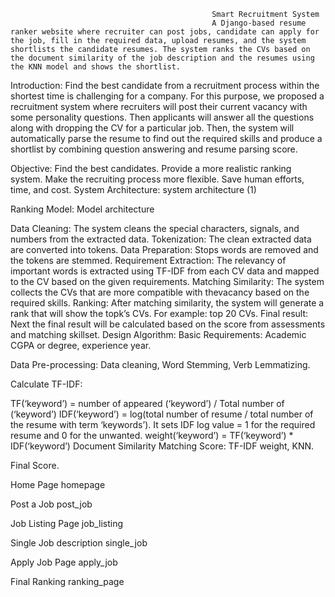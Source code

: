                                                  Smart Recruitment System
                                                 A Django-based resume ranker website where recruiter can post jobs, candidate can apply for the job, fill in the required data, upload resumes, and the system shortlists the candidate resumes. The system ranks the CVs based on the document similarity of the job description and the resumes using the KNN model and shows the shortlist.
Introduction:
Find the best candidate from a recruitment process within the shortest time is challenging for a company. For this purpose, we proposed a recruitment system where recruiters will post their current vacancy with some personality questions. Then applicants will answer all the questions along with dropping the CV for a particular job. Then, the system will automatically parse the resume to find out the required skills and produce a shortlist by combining question answering and resume parsing score.

Objective:
Find the best candidates.
Provide a more realistic ranking system.
Make the recruiting process more flexible.
Save human efforts, time, and cost.
System Architecture:
system architecture (1)

Ranking Model:
Model architecture

Data Cleaning: The system cleans the special characters, signals, and numbers from the extracted data.
Tokenization: The clean extracted data are converted into tokens.
Data Preparation: Stops words are removed and the tokens are stemmed.
Requirement Extraction: The relevancy of important words is extracted using TF-IDF from each CV data and mapped to the CV based on the given requirements.
Matching Similarity: The system collects the CVs that are more compatible with thevacancy based on the required skills.
Ranking: After matching similarity, the system will generate a rank that will show the topk’s CVs. For example: top 20 CVs.
Final result: Next the final result will be calculated based on the score from assessments and matching skillset.
Design Algorithm:
Basic Requirements: Academic CGPA or degree, experience year.

Data Pre-processing: Data cleaning, Word Stemming, Verb Lemmatizing.

Calculate TF-IDF:

TF(‘keyword’) = number of appeared (‘keyword’) / Total number of (‘keyword’)
IDF(‘keyword’) = log(total number of resume / total number of the resume with term ‘keywords’). It sets IDF log value = 1 for the required resume and 0 for the unwanted.
weight(‘keyword’) = TF(‘keyword’) * IDF(‘keyword’)
Document Similarity Matching Score: TF-IDF weight, KNN.

Final Score.

Home Page
homepage

Post a Job
post_job

Job Listing Page
job_listing

Single Job description
single_job

Apply Job Page
apply_job

Final Ranking
ranking_page
